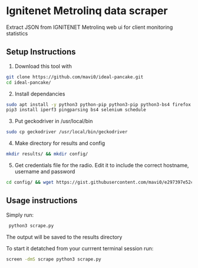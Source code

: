 # Ignitenet Metrolinq data scraper

Extract JSON from IGNITENET Metrolinq web ui for client monitoring statistics

## Setup Instructions

1. Download this tool with
```bash
git clone https://github.com/mavi0/ideal-pancake.git
cd ideal-pancake/
```
2. Install dependancies
```bash
sudo apt install -y python3 python-pip python3-pip python3-bs4 firefox vim wget screen
pip3 install iperf3 pingparsing bs4 selenium schedule
```
3. Put geckodriver in /usr/local/bin
```bash
sudo cp geckodriver /usr/local/bin/geckodriver
```
4. Make directory for results and config
```bash
mkdir results/ && mkdir config/
```
5. Get credentials file for the radio. Edit it to include the correct hostname, username and password
```bash
cd config/ && wget https://gist.githubusercontent.com/mavi0/e297397e52cd613f7b96228164000e4e/raw/cdd6b9a256473eba3afe1c6de998946f91360a4b/credentials.json && vi credentials.json
```

## Usage instructions

Simply run:
```bash
 python3 scrape.py
 ```
The output will be saved to the results directory

To start it detatched from your currrent terminal session run:
```bash
screen -dmS scrape python3 scrape.py
```
